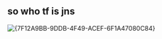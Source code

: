 ## so who tf is jns

![{7F12A9BB-9DDB-4F49-ACEF-6F1A47080C84}](https://github.com/user-attachments/assets/0e50c0da-38da-437a-a98c-7e8ceeaf3dd0)
